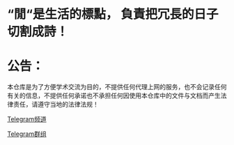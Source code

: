
# “閒“是生活的標點， 負責把冗長的日子切割成詩！
# 公告：

本仓库是为了方便学术交流为目的，不提供任何代理上网的服务，也不会记录任何有关的信息，不提供任何承诺也不承担任何因使用本仓库中的文件与文档而产生法律责任，请遵守当地的法律法规！

[Telegram频道](https://t.me/GridCente)

[Telegram群组](https://t.me/LoafingCenter)
